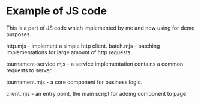 # Example of JS code

This is a part of JS code which implemented by me and now using for demo purposes.

http.mjs - implement a simple http client.
batch.mjs - batching implementations for large amount of http requests.

tournament-service.mjs - a service implementation contains a common requests to server.

tournament.mjs - a core component for business logic.

client.mjs - an entry point, the main script for adding component to page.